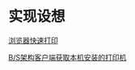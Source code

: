 # 实现设想

[浏览器快速打印](https://www.cnblogs.com/shipengfei/p/14185255.html)

[B/S架构客户端获取本机安装的打印机](https://www.cnblogs.com/shipengfei/p/14187781.html)
